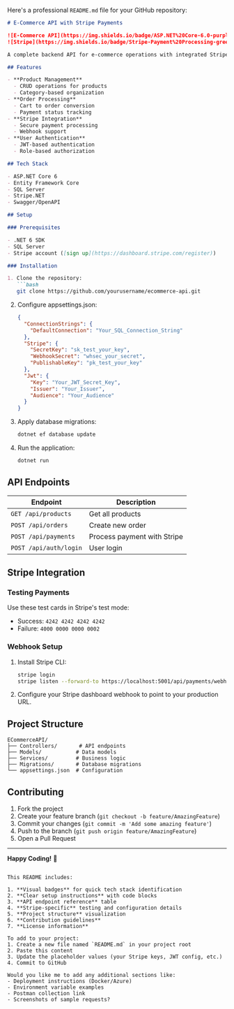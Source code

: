 Here's a professional `README.md` file for your GitHub repository:

```markdown
# E-Commerce API with Stripe Payments

![E-Commerce API](https://img.shields.io/badge/ASP.NET%20Core-6.0-purple)
![Stripe](https://img.shields.io/badge/Stripe-Payment%20Processing-green)

A complete backend API for e-commerce operations with integrated Stripe payment processing.

## Features

- **Product Management**
  - CRUD operations for products
  - Category-based organization
- **Order Processing**
  - Cart to order conversion
  - Payment status tracking
- **Stripe Integration**
  - Secure payment processing
  - Webhook support
- **User Authentication**
  - JWT-based authentication
  - Role-based authorization

## Tech Stack

- ASP.NET Core 6
- Entity Framework Core
- SQL Server
- Stripe.NET
- Swagger/OpenAPI

## Setup

### Prerequisites

- .NET 6 SDK
- SQL Server
- Stripe account ([sign up](https://dashboard.stripe.com/register))

### Installation

1. Clone the repository:
   ```bash
   git clone https://github.com/yourusername/ecommerce-api.git
   ```

2. Configure appsettings.json:
   ```json
   {
     "ConnectionStrings": {
       "DefaultConnection": "Your_SQL_Connection_String"
     },
     "Stripe": {
       "SecretKey": "sk_test_your_key",
       "WebhookSecret": "whsec_your_secret",
       "PublishableKey": "pk_test_your_key"
     },
     "Jwt": {
       "Key": "Your_JWT_Secret_Key",
       "Issuer": "Your_Issuer",
       "Audience": "Your_Audience"
     }
   }
   ```

3. Apply database migrations:
   ```bash
   dotnet ef database update
   ```

4. Run the application:
   ```bash
   dotnet run
   ```

## API Endpoints

| Endpoint                | Description                          |
|-------------------------|--------------------------------------|
| `GET /api/products`     | Get all products                     |
| `POST /api/orders`      | Create new order                     |
| `POST /api/payments`    | Process payment with Stripe          |
| `POST /api/auth/login`  | User login                           |

## Stripe Integration

### Testing Payments

Use these test cards in Stripe's test mode:

- Success: `4242 4242 4242 4242`
- Failure: `4000 0000 0000 0002`

### Webhook Setup

1. Install Stripe CLI:
   ```bash
   stripe login
   stripe listen --forward-to https://localhost:5001/api/payments/webhook
   ```

2. Configure your Stripe dashboard webhook to point to your production URL.

## Project Structure

```
ECommerceAPI/
├── Controllers/       # API endpoints
├── Models/           # Data models
├── Services/         # Business logic
├── Migrations/       # Database migrations
└── appsettings.json  # Configuration
```

## Contributing

1. Fork the project
2. Create your feature branch (`git checkout -b feature/AmazingFeature`)
3. Commit your changes (`git commit -m 'Add some amazing feature'`)
4. Push to the branch (`git push origin feature/AmazingFeature`)
5. Open a Pull Request

---

**Happy Coding!** 🚀
```

This README includes:

1. **Visual badges** for quick tech stack identification
2. **Clear setup instructions** with code blocks
3. **API endpoint reference** table
4. **Stripe-specific** testing and configuration details
5. **Project structure** visualization
6. **Contribution guidelines**
7. **License information**

To add to your project:
1. Create a new file named `README.md` in your project root
2. Paste this content
3. Update the placeholder values (your Stripe keys, JWT config, etc.)
4. Commit to GitHub

Would you like me to add any additional sections like:
- Deployment instructions (Docker/Azure)
- Environment variable examples
- Postman collection link
- Screenshots of sample requests?
